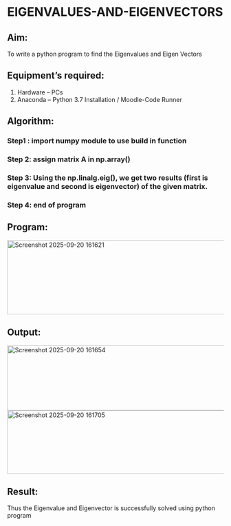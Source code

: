 # EIGENVALUES-AND-EIGENVECTORS
## Aim:
To write a python program to find the Eigenvalues and Eigen Vectors
## Equipment’s required:
1. 	Hardware – PCs
2. 	Anaconda – Python 3.7 Installation / Moodle-Code Runner
## Algorithm:
### Step1 : import numpy module to use build in function
### Step 2: assign matrix A in np.array()
### Step 3: Using the np.linalg.eig(),  we get two results (first is eigenvalue and second is eigenvector) of the given matrix.
### Step 4: end of program

## Program:
<img width="682" height="172" alt="Screenshot 2025-09-20 161621" src="https://github.com/user-attachments/assets/619a96de-13d0-42c2-b1e4-eafbb3246e8d" />


## Output:
<img width="893" height="151" alt="Screenshot 2025-09-20 161654" src="https://github.com/user-attachments/assets/6388b41f-c5bb-49d7-bde2-fab54376eba4" />
<img width="886" height="147" alt="Screenshot 2025-09-20 161705" src="https://github.com/user-attachments/assets/4aa886a2-965b-4576-a8bb-4db936ca961c" />


## Result:
Thus the Eigenvalue and Eigenvector is successfully solved using python program
